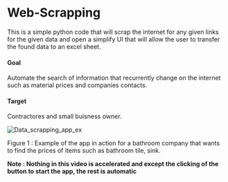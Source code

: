 # Web-Scrapping
This is a simple python code that will scrap the internet for any given links for the given data and open a simplify UI that will allow the user to transfer the found data to an excel sheet. 

#### Goal
Automate the search of information that recurrently change on the internet such as material prices and companies contacts.

#### Target 
Contractores and small buisness owner.

![Data_scrapping_app_ex](https://github.com/user-attachments/assets/7fae089d-6d25-4ba8-ac88-a346d46035e5)

Figure 1 : Example of the app in action for a bathroom company that wants to find the prices of items such as bathroom tile, sink. 

**Note : Nothing in this video is accelerated and except the clicking of the button to start the app, the rest is automatic**
